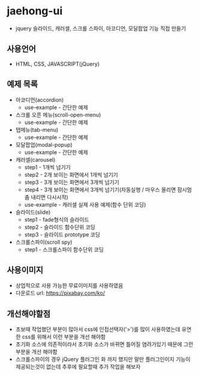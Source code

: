 # jaehong-ui
- jquery 슬라이드, 캐러셀, 스크롤 스파이, 아코디언, 모달팝업 기능 직접 만들기

## 사용언어
- HTML, CSS, JAVASCRIPT(jQuery)

## 예제 목록
* 아코디언(accordion)
    * use-example - 간단한 예제
* 스크롤 오픈 메뉴(scroll-open-menu)
    * use-example - 간단한 예제
* 탭메뉴(tab-menu)
    * use-example - 간단한 예제
* 모달팝업(modal-popup)
    * use-example - 간단한 예제
* 캐러셀(carousel)
    * step1 - 1개씩 넘기기
    * step2 - 2개 보이는 화면에서 1개씩 넘기기
    * step3 - 3개 보이는 화면에서 3개씩 넘기기
    * step4 - 3개 보이는 화면에서 3개씩 넘기기(자동실행 / 마우스 올리면 잠시멈춤 내리면 다시시작)
    * use-example - 캐러셀 실제 사용 예제(함수 단위 코딩)
* 슬라이드(slide)
    * step1 - fade형식의 슬라이드
    * step2 - 슬라이드 함수단위 코딩
    * step3 - 슬라이드 prototype 코딩
* 스크롤스파이(scroll spy)
    * step1 - 스크롤스파이 함수단위 코딩

## 사용이미지
- 상업적으로 사용 가능한 무료이미지를 사용하였음
- 다운로드 url: https://pixabay.com/ko/

## 개선해야할점
- 초보때 작업했던 부분이 많아서 css에 인접선택자('>')를 많이 사용하였는데 유연한 css를 위해서 이런 부분을 개선 해야함
- 초기화 소스에 의존적이라서 초기화 소스가 바뀌면 틀어질 염려가있기 때문에 그런 부분을 개선 해야함
- 스크롤스파이의 경우 jQuery 플러그인 화 까지 했지만 말만 플러그인이지 기능이 제공되는것이 없는데 추후에 필요할때 추가 작업을 해보자

